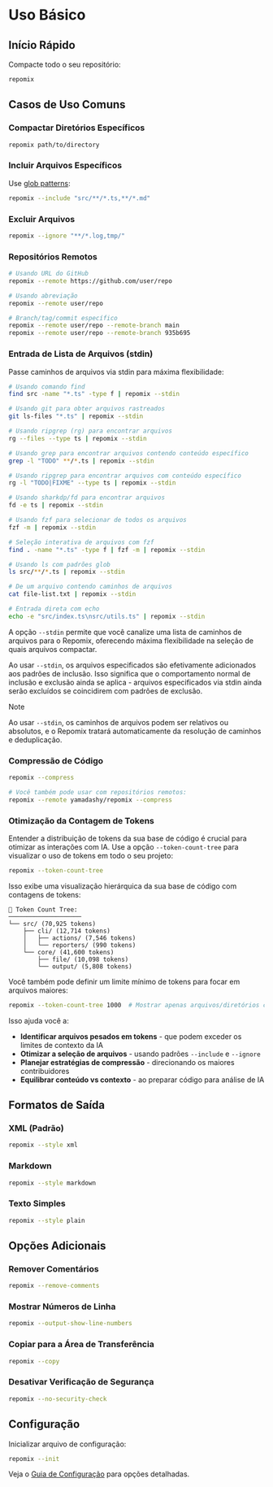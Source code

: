 # Uso Básico

## Início Rápido

Compacte todo o seu repositório:
```bash
repomix
```

## Casos de Uso Comuns

### Compactar Diretórios Específicos
```bash
repomix path/to/directory
```

### Incluir Arquivos Específicos
Use [glob patterns](https://github.com/mrmlnc/fast-glob?tab=readme-ov-file#pattern-syntax):
```bash
repomix --include "src/**/*.ts,**/*.md"
```

### Excluir Arquivos
```bash
repomix --ignore "**/*.log,tmp/"
```

### Repositórios Remotos
```bash
# Usando URL do GitHub
repomix --remote https://github.com/user/repo

# Usando abreviação
repomix --remote user/repo

# Branch/tag/commit específico
repomix --remote user/repo --remote-branch main
repomix --remote user/repo --remote-branch 935b695
```

### Entrada de Lista de Arquivos (stdin)

Passe caminhos de arquivos via stdin para máxima flexibilidade:

```bash
# Usando comando find
find src -name "*.ts" -type f | repomix --stdin

# Usando git para obter arquivos rastreados
git ls-files "*.ts" | repomix --stdin

# Usando ripgrep (rg) para encontrar arquivos
rg --files --type ts | repomix --stdin

# Usando grep para encontrar arquivos contendo conteúdo específico
grep -l "TODO" **/*.ts | repomix --stdin

# Usando ripgrep para encontrar arquivos com conteúdo específico
rg -l "TODO|FIXME" --type ts | repomix --stdin

# Usando sharkdp/fd para encontrar arquivos
fd -e ts | repomix --stdin

# Usando fzf para selecionar de todos os arquivos
fzf -m | repomix --stdin

# Seleção interativa de arquivos com fzf
find . -name "*.ts" -type f | fzf -m | repomix --stdin

# Usando ls com padrões glob
ls src/**/*.ts | repomix --stdin

# De um arquivo contendo caminhos de arquivos
cat file-list.txt | repomix --stdin

# Entrada direta com echo
echo -e "src/index.ts\nsrc/utils.ts" | repomix --stdin
```

A opção `--stdin` permite que você canalize uma lista de caminhos de arquivos para o Repomix, oferecendo máxima flexibilidade na seleção de quais arquivos compactar.

Ao usar `--stdin`, os arquivos especificados são efetivamente adicionados aos padrões de inclusão. Isso significa que o comportamento normal de inclusão e exclusão ainda se aplica - arquivos especificados via stdin ainda serão excluídos se coincidirem com padrões de exclusão.

> [!NOTE]
> Ao usar `--stdin`, os caminhos de arquivos podem ser relativos ou absolutos, e o Repomix tratará automaticamente da resolução de caminhos e deduplicação.

### Compressão de Código

```bash
repomix --compress

# Você também pode usar com repositórios remotos:
repomix --remote yamadashy/repomix --compress
```

### Otimização da Contagem de Tokens

Entender a distribuição de tokens da sua base de código é crucial para otimizar as interações com IA. Use a opção `--token-count-tree` para visualizar o uso de tokens em todo o seu projeto:

```bash
repomix --token-count-tree
```

Isso exibe uma visualização hierárquica da sua base de código com contagens de tokens:

```
🔢 Token Count Tree:
────────────────────
└── src/ (70,925 tokens)
    ├── cli/ (12,714 tokens)
    │   ├── actions/ (7,546 tokens)
    │   └── reporters/ (990 tokens)
    └── core/ (41,600 tokens)
        ├── file/ (10,098 tokens)
        └── output/ (5,808 tokens)
```

Você também pode definir um limite mínimo de tokens para focar em arquivos maiores:

```bash
repomix --token-count-tree 1000  # Mostrar apenas arquivos/diretórios com 1000+ tokens
```

Isso ajuda você a:
- **Identificar arquivos pesados em tokens** - que podem exceder os limites de contexto da IA
- **Otimizar a seleção de arquivos** - usando padrões `--include` e `--ignore`
- **Planejar estratégias de compressão** - direcionando os maiores contribuidores
- **Equilibrar conteúdo vs contexto** - ao preparar código para análise de IA

## Formatos de Saída

### XML (Padrão)
```bash
repomix --style xml
```

### Markdown
```bash
repomix --style markdown
```

### Texto Simples
```bash
repomix --style plain
```

## Opções Adicionais

### Remover Comentários
```bash
repomix --remove-comments
```

### Mostrar Números de Linha
```bash
repomix --output-show-line-numbers
```

### Copiar para a Área de Transferência
```bash
repomix --copy
```

### Desativar Verificação de Segurança
```bash
repomix --no-security-check
```

## Configuração

Inicializar arquivo de configuração:
```bash
repomix --init
```

Veja o [Guia de Configuração](/pt-br/guide/configuration) para opções detalhadas.
